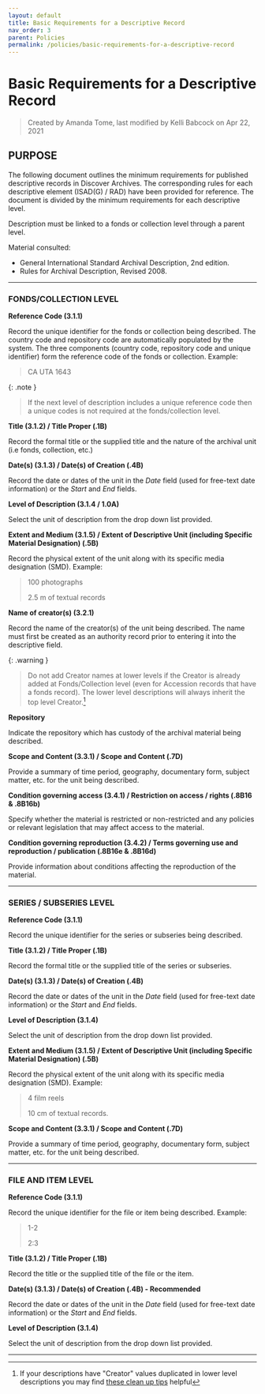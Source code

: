 ```yaml
---
layout: default
title: Basic Requirements for a Descriptive Record 
nav_order: 3
parent: Policies
permalink: /policies/basic-requirements-for-a-descriptive-record
---
```


# Basic Requirements for a Descriptive Record

> Created by Amanda Tome, last modified by Kelli Babcock on Apr 22, 2021

## PURPOSE

The following document outlines the minimum requirements for published descriptive records in Discover Archives. The corresponding rules for each descriptive element (ISAD(G) / RAD) have been provided for reference. The document is divided by the minimum requirements for each descriptive level.

Description must be linked to a fonds or collection level through a parent level.

Material consulted:
* General International Standard Archival Description, 2nd edition.
* Rules for Archival Description, Revised 2008.

---

### FONDS/COLLECTION LEVEL

**Reference Code (3.1.1)**

Record the unique identifier for the fonds or collection being described. The country code and repository code are automatically populated by the system. The three components (country code, repository code and unique identifier) form the reference code of the fonds or collection. Example: 
> CA UTA 1643

{: .note }
> If the next level of description includes a unique reference code then a unique codes is not required at the fonds/collection level.

**Title (3.1.2) / Title Proper (.1B)**

Record the formal title or the supplied title and the nature of the archival unit (i.e fonds, collection, etc.)

**Date(s) (3.1.3) / Date(s) of Creation (.4B)**

Record the date or dates of the unit in the _Date_ field (used for free-text date information) or the _Start_ and _End_ fields.

**Level of Description (3.1.4 / 1.0A)**

Select the unit of description from the drop down list provided.

**Extent and Medium (3.1.5) / Extent of Descriptive Unit (including Specific Material Designation) (.5B)**

Record the physical extent of the unit along with its specific media designation (SMD). Example:
> 100 photographs
>
> 2.5 m of textual records

**Name of creator(s) (3.2.1)**

Record the name of the creator(s) of the unit being described. The name must first be created as an authority record prior to entering it into the descriptive field.

{: .warning }
> Do not add Creator names at lower levels if the Creator is already added at Fonds/Collection level (even for Accession records that have a fonds record). The lower level descriptions will always inherit the top level Creator.[^1]

**Repository**

Indicate the repository which has custody of the archival material being described.

**Scope and Content (3.3.1) / Scope and Content (.7D)**

Provide a summary of time period, geography, documentary form, subject matter, etc. for the unit being described.

**Condition governing access (3.4.1) / Restriction on access / rights (.8B16 & .8B16b)**

Specify whether the material is restricted or non-restricted and any policies or relevant legislation that may affect access to the material.

**Condition governing reproduction (3.4.2) / Terms governing use and reproduction / publication (.8B16e & .8B16d)**

Provide information about conditions affecting the reproduction of the material.

---

### SERIES / SUBSERIES LEVEL

**Reference Code (3.1.1)**

Record the unique identifier for the series or subseries being described.

**Title (3.1.2) / Title Proper (.1B)**

Record the formal title or the supplied title of the series or subseries.

**Date(s) (3.1.3) / Date(s) of Creation (.4B)**

Record the date or dates of the unit in the _Date_ field (used for free-text date information) or the _Start_ and _End_ fields.

**Level of Description (3.1.4)**

Select the unit of description from the drop down list provided.

**Extent and Medium (3.1.5) / Extent of Descriptive Unit (including Specific Material Designation) (.5B)**

Record the physical extent of the unit along with its specific media designation (SMD). Example:
> 4 film reels
>
> 10 cm of textual records.

**Scope and Content (3.3.1) / Scope and Content (.7D)**

Provide a summary of time period, geography, documentary form, subject matter, etc. for the unit being described.

---

### FILE AND ITEM LEVEL

**Reference Code (3.1.1)**

Record the unique identifier for the file or item being described. Example:
> 1-2
>
> 2:3

**Title (3.1.2) / Title Proper (.1B)**

Record the title or the supplied title of the file or the item.

**Date(s) (3.1.3) / Date(s) of Creation (.4B) - Recommended**

Record the date or dates of the unit in the _Date_ field (used for free-text date information) or the _Start_ and _End_ fields.

**Level of Description (3.1.4)**

Select the unit of description from the drop down list provided.

---

[^1]: If your descriptions have "Creator" values duplicated in lower level descriptions you may find [these clean up tips](https://docs.google.com/presentation/d/10050mDucM5xJO_RuPS7SzfXY7rmSmXryIGm1x7Mtd0c/edit?usp=sharing) helpful